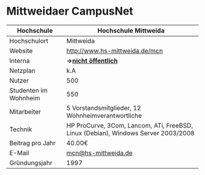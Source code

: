 # Mittweidaer CampusNet

Hochschule             | Hochschule Mittweida
-----------------------|-----------------------------------------------------------------------------------
Hochschulort           | Mittweida
Website                | <http://www.hs-mittweida.de/mcn>
Interna                | **-\>[nicht öffentlich](/intern/studnetze/mcn)**
Netzplan               | k.A
Nutzer                 | 500
Studenten im Wohnheim  | 550
Mitarbeiter            | 5 Vorstandsmitglieder, 12 Wohnheimverantwortliche
Technik                | HP ProCurve, 3Com, Lancom, ATi, FreeBSD, Linux (Debian), Windows Server 2003/2008
Beitrag pro Jahr       | 40.00€
E-Mail                 | <mcn@hs-mittweida.de>
Gründungsjahr          | 1997
